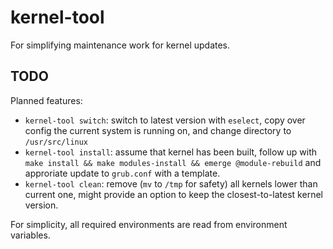 # kernel-tool

For simplifying maintenance work for kernel updates.

## TODO

Planned features:

- `kernel-tool switch`: switch to latest version with `eselect`,
  copy over config the current system is running on, and change directory to `/usr/src/linux`
- `kernel-tool install`: assume that kernel has been built,
  follow up with `make install && make modules-install && emerge @module-rebuild`
  and approriate update to `grub.conf` with a template.
- `kernel-tool clean`: remove (`mv` to `/tmp` for safety) all kernels lower than current one,
  might provide an option to keep the closest-to-latest kernel version.

For simplicity, all required environments are read from environment variables.


